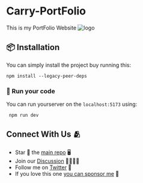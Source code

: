 # Carry-PortFolio
This is my PortFolio Website
![logo](https://user-images.githubusercontent.com/41143496/226119075-bbe0b01c-ff16-407d-98e7-cb204ea39694.svg)

## 📦 Installation

You can simply install the project buy running this:

```
npm install --legacy-peer-deps
```


### 🏃 Run your code

You can run yourserver on the `localhost:5173` using:
```
 npm run dev
```
<h2>Connect With Us 🫂</h2>
<ul>
    <li>Star 🌟 the <a href="https://github.com/carrycooldude/Carry-PortFolio/stargazers">main repo</a> 🖥️</li>
    <li>Join our <a href="https://github.com/carrycooldude/Carry-PortFolio/discussions">Discussion</a> 👨‍👩‍👧‍👦</li>
    <li>Follow me on <a href="https://twitter.com/carrycooldude">Twitter</a> 🐤</li>
    <li>If you love this one <a href="https://github.com/sponsors/carrycooldude">you can sponsor me</a> 💸</li>
</ul>
